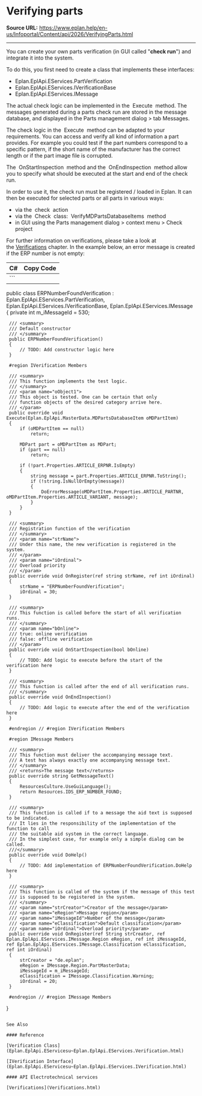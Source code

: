 # Verifying parts

**Source URL:** https://www.eplan.help/en-us/Infoportal/Content/api/2026/VerifyingParts.html

---

You can create your own parts verification (in GUI called "**check run**") and integrate it into the system.

To do this, you first need to create a class that implements these interfaces:

- Eplan.EplApi.EServices.PartVerification
- Eplan.EplApi.EServices.IVerificationBase
- Eplan.EplApi.EServices.IMessage

The actual check logic can be implemented in the  Execute  method. The messages generated during a parts check run are stored in the message database, and displayed in the Parts management dialog > tab Messages.

The check logic in the  Execute  method can be adapted to your requirements. You can access and verify all kind of information a part provides. For example you could test if the part numbers correspond to a specific pattern, if the short name of the manufacturer has the correct length or if the part image file is corrupted.

The  OnStartInspection  method and the  OnEndInspection  method allow you to specify what should be executed at the start and end of the check run.

In order to use it, the check run must be registered / loaded in Eplan. It can then be executed for selected parts or all parts in various ways:

- via the  check  action
- via the  Check  class:  VerifyMDPartsDatabaseItems  method
- in GUI using the Parts management dialog > context menu > Check project

For further information on verifications, please take a look at the [Verifications](Verifications.html) chapter. In the example below, an error message is created if the ERP number is not empty:

| C# | Copy Code |
| --- | --- |
| ```  public class ERPNumberFoundVerification : Eplan.EplApi.EServices.PartVerification, Eplan.EplApi.EServices.IVerificationBase, Eplan.EplApi.EServices.IMessage {     private int m_iMessageId = 530;      /// <summary>     /// Default constructor     /// </summary>     public ERPNumberFoundVerification()     {         // TODO: Add constructor logic here     }      #region IVerification Members      /// <summary>     /// This function implements the test logic.      /// </summary>     /// <param name="oObject1">     /// This object is tested. One can be certain that only     /// function objects of the desired category arrive here.     /// </param>     public override void Execute(Eplan.EplApi.MasterData.MDPartsDatabaseItem oMDPartItem)     {         if (oMDPartItem == null)             return;          MDPart part = oMDPartItem as MDPart;         if (part == null)             return;                 if (!part.Properties.ARTICLE_ERPNR.IsEmpty)         {             string message = part.Properties.ARTICLE_ERPNR.ToString();             if (!string.IsNullOrEmpty(message))             {                 DoErrorMessage(oMDPartItem.Properties.ARTICLE_PARTNR, oMDPartItem.Properties.ARTICLE_VARIANT, message);             }         }     }               /// <summary>     /// Registration function of the verification     /// </summary>     /// <param name="strName">     /// Under this name, the new verification is registered in the system.     /// </param>     /// <param name="iOrdinal">     /// Overload priority      /// </param>     public override void OnRegister(ref string strName, ref int iOrdinal)     {         strName = "ERPNumberFoundVerification";         iOrdinal = 30;     }      /// <summary>     /// This function is called before the start of all verification runs.     /// </summary>     /// <param name="bOnline">     /// true: online verification     /// false: offline verification     /// </param>     public override void OnStartInspection(bool bOnline)     {         // TODO: Add logic to execute before the start of the verification here     }      /// <summary>     /// This function is called after the end of all verification runs.     /// </summary>     public override void OnEndInspection()     {         // TODO: Add logic to execute after the end of the verification here     }      #endregion // #region IVerification Members      #region IMessage Members      /// <summary>     /// This function must deliver the accompanying message text.      /// A test has always exactly one accompanying message text.      /// </summary>     /// <returns>The message text</returns>     public override string GetMessageText()     {          ResourcesCulture.UseGuiLanguage();         return Resources.IDS_ERP_NUMBER_FOUND;     }      /// <summary>     /// This function is called if to a message the aid text is supposed to be indicated.      /// It lies in the responsibility of the implementation of the function to call     /// the suitable aid system in the correct language.     /// In the simplest case, for example only a simple dialog can be called.      ///</summary>     public override void DoHelp()     {         // TODO: Add implementation of ERPNumberFoundVerification.DoHelp here     }      /// <summary>     /// This function is called of the system if the message of this test     /// is supposed to be registered in the system.      /// </summary>     /// <param name="strCreator">Creator of the message</param>     /// <param name="eRegion">Message region</param>     /// <param name="iMessageId">Number of the message</param>     /// <param name="eClassification">Default classification</param>     /// <param name="iOrdinal">Overload priority</param>     public override void OnRegister(ref String strCreator, ref Eplan.EplApi.EServices.IMessage.Region eRegion, ref int iMessageId, ref Eplan.EplApi.EServices.IMessage.Classification eClassification, ref int iOrdinal)     {         strCreator = "de.eplan";         eRegion = IMessage.Region.PartMasterData;         iMessageId = m_iMessageId;         eClassification = IMessage.Classification.Warning;         iOrdinal = 20;     }      #endregion // #region IMessage Members } ``` | |

See Also

#### Reference

[Verification Class](Eplan.EplApi.EServicesu~Eplan.EplApi.EServices.Verification.html)

[IVerification Interface](Eplan.EplApi.EServicesu~Eplan.EplApi.EServices.IVerification.html)

#### API Electrotechnical services

[Verifications](Verifications.html)
